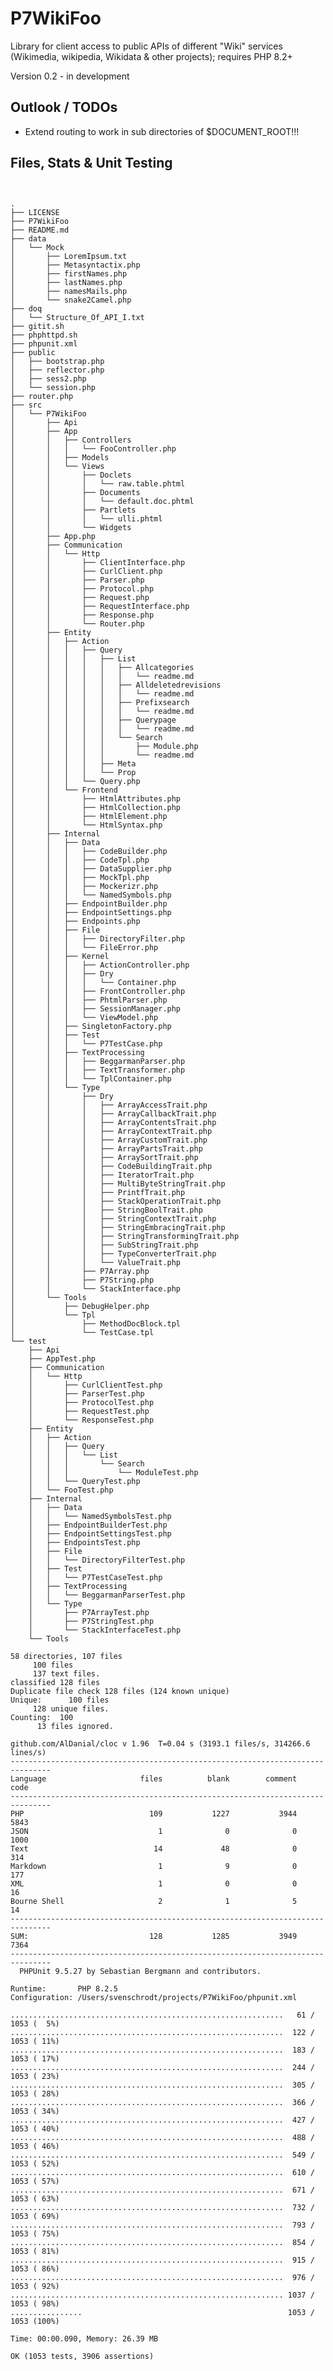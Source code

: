 # P7WikiFoo
Library for client access to public APIs of different "Wiki" services 
(Wikimedia, wikipedia, Wikidata & other projects); requires PHP 8.2+

Version  0.2 - in development


## Outlook / TODOs

 - Extend routing to work in sub directories of $DOCUMENT_ROOT!!!
 


## Files, Stats & Unit Testing
<pre>
<code>

.
├── LICENSE
├── P7WikiFoo
├── README.md
├── data
│   └── Mock
│       ├── LoremIpsum.txt
│       ├── Metasyntactix.php
│       ├── firstNames.php
│       ├── lastNames.php
│       ├── namesMails.php
│       └── snake2Camel.php
├── doq
│   └── Structure_Of_API_I.txt
├── gitit.sh
├── phphttpd.sh
├── phpunit.xml
├── public
│   ├── bootstrap.php
│   ├── reflector.php
│   ├── sess2.php
│   └── session.php
├── router.php
├── src
│   └── P7WikiFoo
│       ├── Api
│       ├── App
│       │   ├── Controllers
│       │   │   └── FooController.php
│       │   ├── Models
│       │   └── Views
│       │       ├── Doclets
│       │       │   └── raw.table.phtml
│       │       ├── Documents
│       │       │   └── default.doc.phtml
│       │       ├── Partlets
│       │       │   └── ulli.phtml
│       │       └── Widgets
│       ├── App.php
│       ├── Communication
│       │   └── Http
│       │       ├── ClientInterface.php
│       │       ├── CurlClient.php
│       │       ├── Parser.php
│       │       ├── Protocol.php
│       │       ├── Request.php
│       │       ├── RequestInterface.php
│       │       ├── Response.php
│       │       └── Router.php
│       ├── Entity
│       │   ├── Action
│       │   │   ├── Query
│       │   │   │   ├── List
│       │   │   │   │   ├── Allcategories
│       │   │   │   │   │   └── readme.md
│       │   │   │   │   ├── Alldeletedrevisions
│       │   │   │   │   │   └── readme.md
│       │   │   │   │   ├── Prefixsearch
│       │   │   │   │   │   └── readme.md
│       │   │   │   │   ├── Querypage
│       │   │   │   │   │   └── readme.md
│       │   │   │   │   └── Search
│       │   │   │   │       ├── Module.php
│       │   │   │   │       └── readme.md
│       │   │   │   ├── Meta
│       │   │   │   └── Prop
│       │   │   └── Query.php
│       │   └── Frontend
│       │       ├── HtmlAttributes.php
│       │       ├── HtmlCollection.php
│       │       ├── HtmlElement.php
│       │       └── HtmlSyntax.php
│       ├── Internal
│       │   ├── Data
│       │   │   ├── CodeBuilder.php
│       │   │   ├── CodeTpl.php
│       │   │   ├── DataSupplier.php
│       │   │   ├── MockTpl.php
│       │   │   ├── Mockerizr.php
│       │   │   └── NamedSymbols.php
│       │   ├── EndpointBuilder.php
│       │   ├── EndpointSettings.php
│       │   ├── Endpoints.php
│       │   ├── File
│       │   │   ├── DirectoryFilter.php
│       │   │   └── FileError.php
│       │   ├── Kernel
│       │   │   ├── ActionController.php
│       │   │   ├── Dry
│       │   │   │   └── Container.php
│       │   │   ├── FrontController.php
│       │   │   ├── PhtmlParser.php
│       │   │   ├── SessionManager.php
│       │   │   └── ViewModel.php
│       │   ├── SingletonFactory.php
│       │   ├── Test
│       │   │   └── P7TestCase.php
│       │   ├── TextProcessing
│       │   │   ├── BeggarmanParser.php
│       │   │   ├── TextTransformer.php
│       │   │   └── TplContainer.php
│       │   └── Type
│       │       ├── Dry
│       │       │   ├── ArrayAccessTrait.php
│       │       │   ├── ArrayCallbackTrait.php
│       │       │   ├── ArrayContentsTrait.php
│       │       │   ├── ArrayContextTrait.php
│       │       │   ├── ArrayCustomTrait.php
│       │       │   ├── ArrayPartsTrait.php
│       │       │   ├── ArraySortTrait.php
│       │       │   ├── CodeBuildingTrait.php
│       │       │   ├── IteratorTrait.php
│       │       │   ├── MultiByteStringTrait.php
│       │       │   ├── PrintfTrait.php
│       │       │   ├── StackOperationTrait.php
│       │       │   ├── StringBoolTrait.php
│       │       │   ├── StringContextTrait.php
│       │       │   ├── StringEmbracingTrait.php
│       │       │   ├── StringTransformingTrait.php
│       │       │   ├── SubStringTrait.php
│       │       │   ├── TypeConverterTrait.php
│       │       │   └── ValueTrait.php
│       │       ├── P7Array.php
│       │       ├── P7String.php
│       │       └── StackInterface.php
│       └── Tools
│           ├── DebugHelper.php
│           └── Tpl
│               ├── MethodDocBlock.tpl
│               └── TestCase.tpl
└── test
    ├── Api
    ├── AppTest.php
    ├── Communication
    │   └── Http
    │       ├── CurlClientTest.php
    │       ├── ParserTest.php
    │       ├── ProtocolTest.php
    │       ├── RequestTest.php
    │       └── ResponseTest.php
    ├── Entity
    │   ├── Action
    │   │   ├── Query
    │   │   │   └── List
    │   │   │       └── Search
    │   │   │           └── ModuleTest.php
    │   │   └── QueryTest.php
    │   └── FooTest.php
    ├── Internal
    │   ├── Data
    │   │   └── NamedSymbolsTest.php
    │   ├── EndpointBuilderTest.php
    │   ├── EndpointSettingsTest.php
    │   ├── EndpointsTest.php
    │   ├── File
    │   │   └── DirectoryFilterTest.php
    │   ├── Test
    │   │   └── P7TestCaseTest.php
    │   ├── TextProcessing
    │   │   └── BeggarmanParserTest.php
    │   └── Type
    │       ├── P7ArrayTest.php
    │       ├── P7StringTest.php
    │       └── StackInterfaceTest.php
    └── Tools

58 directories, 107 files
     100 files     137 text files.
classified 128 filesDuplicate file check 128 files (124 known unique)Unique:      100 files                                               128 unique files.                              
Counting:  100      13 files ignored.

github.com/AlDanial/cloc v 1.96  T=0.04 s (3193.1 files/s, 314266.6 lines/s)
-------------------------------------------------------------------------------
Language                     files          blank        comment           code
-------------------------------------------------------------------------------
PHP                            109           1227           3944           5843
JSON                             1              0              0           1000
Text                            14             48              0            314
Markdown                         1              9              0            177
XML                              1              0              0             16
Bourne Shell                     2              1              5             14
-------------------------------------------------------------------------------
SUM:                           128           1285           3949           7364
-------------------------------------------------------------------------------
  PHPUnit 9.5.27 by Sebastian Bergmann and contributors.

Runtime:       PHP 8.2.5
Configuration: /Users/svenschrodt/projects/P7WikiFoo/phpunit.xml

.............................................................   61 / 1053 (  5%)
.............................................................  122 / 1053 ( 11%)
.............................................................  183 / 1053 ( 17%)
.............................................................  244 / 1053 ( 23%)
.............................................................  305 / 1053 ( 28%)
.............................................................  366 / 1053 ( 34%)
.............................................................  427 / 1053 ( 40%)
.............................................................  488 / 1053 ( 46%)
.............................................................  549 / 1053 ( 52%)
.............................................................  610 / 1053 ( 57%)
.............................................................  671 / 1053 ( 63%)
.............................................................  732 / 1053 ( 69%)
.............................................................  793 / 1053 ( 75%)
.............................................................  854 / 1053 ( 81%)
.............................................................  915 / 1053 ( 86%)
.............................................................  976 / 1053 ( 92%)
............................................................. 1037 / 1053 ( 98%)
................                                              1053 / 1053 (100%)

Time: 00:00.090, Memory: 26.39 MB

OK (1053 tests, 3906 assertions)
</code>
</pre>

